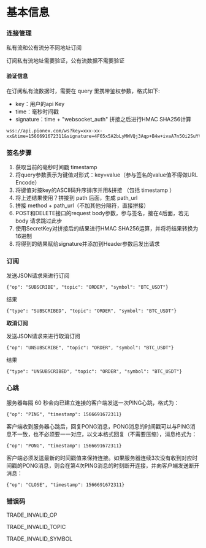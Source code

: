 # 基本信息

### 连接管理

私有流和公有流分不同地址订阅

订阅私有流地址需要验证，公有流数据不需要验证

#### **验证信息**

在订阅私有流数据时，需要在 query 里携带鉴权参数，格式如下:

* key：用户的api Key
* time：毫秒时间戳
* signature：time + "websocket\_auth" 拼接之后进行HMAC SHA256计算

```
wss://api.pionex.com/ws?key=xxx-xx-xx&time=1566691672311&signature=4F65x5A2bLyMWVQj3Aqp+B4w+ivaA7n5Oi2SuYtCJ9o=
```

### 签名步骤

1. 获取当前的毫秒时间戳 timestamp
2. 将query参数表示为键值对形式：key=value（参与签名的value值不得做URL Encode）
3. 将键值对按key的ASCII码升序排序并用&拼接 （包括 timestamp ）
4. 将上述结果使用？拼接到 path 后面，生成 path\_url
5. 拼接 method + path\_url（不加其他分隔符，直接拼接）
6. POST和DELETE接口的request body参数，参与签名，接在4后面，若无 body 请求跳过此步
7. 使用SecretKey对拼接后的结果进行HMAC SHA256运算，并将将结果转换为16进制
8. 将得到的结果赋给signature并添加到Header参数后发出请求

### **订阅**

发送JSON请求来进行订阅

```
{"op": "SUBSCRIBE", "topic": "ORDER", "symbol": "BTC_USDT"}
```

结果

```
{"type": "SUBSCRIBED", "topic": "ORDER", "symbol": "BTC_USDT"}
```

**取消订阅**

发送JSON请求来进行取消订阅

```
{"op": "UNSUBSCRIBE", "topic": "ORDER", "symbol": "BTC_USDT"}
```

结果

```
{"type": "UNSUBSCRIBED", "topic": "ORDER", "symbol": "BTC_USDT"}
```

### **心跳**

服务器每隔 60 秒会向已建立连接的客户端发送一次PING心跳，格式为：

```
{"op": "PING", "timestamp": 1566691672311}
```

客户端收到服务器心跳后，回复PONG消息，PONG消息的时间戳可以与PING消息不一致，也不必须要一一对应，以文本格式回复（不需要压缩），消息格式为：

```
{"op": "PONG", "timestamp": 1566691672311}
```

客户端必须发送最新的时间戳值来保持连接。如果服务器连续3次没有收到对应时间戳的PONG消息，则会在第4次PING消息的时刻断开连接，并向客户端发送断开消息：

```
{"op": "CLOSE", "timestamp": 1566691672311}
```

### 错误码

TRADE\_INVALID\_OP

TRADE\_INVALID\_TOPIC

TRADE\_INVALID\_SYMBOL
